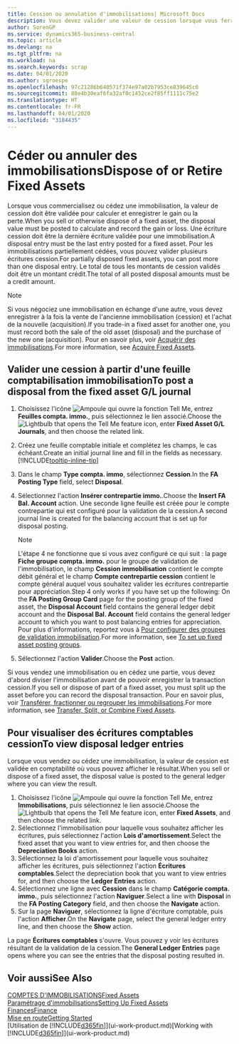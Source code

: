 ```yaml
---
title: Cession ou annulation d'immobilisations| Microsoft Docs
description: Vous devez valider une valeur de cession lorsque vous ferraillez, vendez, ou annulez une immobilisation.
author: SorenGP
ms.service: dynamics365-business-central
ms.topic: article
ms.devlang: na
ms.tgt_pltfrm: na
ms.workload: na
ms.search.keywords: scrap
ms.date: 04/01/2020
ms.author: sgroespe
ms.openlocfilehash: 97c21286b640571f374e97a02b7953ce839645c6
ms.sourcegitcommit: 88e4b30eaf6fa32af0c1452ce2f85ff1111c75e2
ms.translationtype: HT
ms.contentlocale: fr-FR
ms.lasthandoff: 04/01/2020
ms.locfileid: "3184435"
---
```

# <a name="dispose-of-or-retire-fixed-assets"></a><span data-ttu-id="fd186-103">Céder ou annuler des immobilisations</span><span class="sxs-lookup"><span data-stu-id="fd186-103">Dispose of or Retire Fixed Assets</span></span>
<span data-ttu-id="fd186-104">Lorsque vous commercialisez ou cédez une immobilisation, la valeur de cession doit être validée pour calculer et enregistrer le gain ou la perte.</span><span class="sxs-lookup"><span data-stu-id="fd186-104">When you sell or otherwise dispose of a fixed asset, the disposal value must be posted to calculate and record the gain or loss.</span></span> <span data-ttu-id="fd186-105">Une écriture cession doit être la dernière écriture validée pour une immobilisation.</span><span class="sxs-lookup"><span data-stu-id="fd186-105">A disposal entry must be the last entry posted for a fixed asset.</span></span> <span data-ttu-id="fd186-106">Pour les immobilisations partiellement cédées, vous pouvez valider plusieurs écritures cession.</span><span class="sxs-lookup"><span data-stu-id="fd186-106">For partially disposed fixed assets, you can post more than one disposal entry.</span></span> <span data-ttu-id="fd186-107">Le total de tous les montants de cession validés doit être un montant crédit.</span><span class="sxs-lookup"><span data-stu-id="fd186-107">The total of all posted disposal amounts must be a credit amount.</span></span>  

> [!NOTE]  
>   <span data-ttu-id="fd186-108">Si vous négociez une immobilisation en échange d'une autre, vous devez enregistrer à la fois la vente de l'ancienne immobilisation (cession) et l'achat de la nouvelle (acquisition).</span><span class="sxs-lookup"><span data-stu-id="fd186-108">If you trade-in a fixed asset for another one, you must record both the sale of the old asset (disposal) and the purchase of the new one (acquisition).</span></span> <span data-ttu-id="fd186-109">Pour en savoir plus, voir [Acquérir des immobilisations](fa-how-acquire.md).</span><span class="sxs-lookup"><span data-stu-id="fd186-109">For more information, see [Acquire Fixed Assets](fa-how-acquire.md).</span></span>  

## <a name="to-post-a-disposal-from-the-fixed-asset-gl-journal"></a><span data-ttu-id="fd186-110">Valider une cession à partir d'une feuille comptabilisation immobilisation</span><span class="sxs-lookup"><span data-stu-id="fd186-110">To post a disposal from the fixed asset G/L journal</span></span>
1. <span data-ttu-id="fd186-111">Choisissez l'icône ![Ampoule qui ouvre la fonction Tell Me](media/ui-search/search_small.png "Dites-moi ce que vous voulez faire"), entrez **Feuilles compta. immo.**, puis sélectionnez le lien associé.</span><span class="sxs-lookup"><span data-stu-id="fd186-111">Choose the ![Lightbulb that opens the Tell Me feature](media/ui-search/search_small.png "Tell me what you want to do") icon, enter **Fixed Asset G/L Journals**, and then choose the related link.</span></span>  
2. <span data-ttu-id="fd186-112">Créez une feuille comptable initiale et complétez les champs, le cas échéant.</span><span class="sxs-lookup"><span data-stu-id="fd186-112">Create an initial journal line and fill in the fields as necessary.</span></span> [!INCLUDE[tooltip-inline-tip](includes/tooltip-inline-tip_md.md)]  
3. <span data-ttu-id="fd186-113">Dans le champ **Type compta. immo**, sélectionnez **Cession**.</span><span class="sxs-lookup"><span data-stu-id="fd186-113">In the **FA Posting Type** field, select **Disposal**.</span></span>  
4. <span data-ttu-id="fd186-114">Sélectionnez l'action **Insérer contrepartie immo.**.</span><span class="sxs-lookup"><span data-stu-id="fd186-114">Choose the **Insert FA Bal. Account** action.</span></span> <span data-ttu-id="fd186-115">Une seconde ligne feuille est créée pour le compte contrepartie qui est configuré pour la validation de la cession.</span><span class="sxs-lookup"><span data-stu-id="fd186-115">A second journal line is created for the balancing account that is set up for disposal posting.</span></span>  

    > [!NOTE]  
    >   <span data-ttu-id="fd186-116">L'étape 4 ne fonctionne que si vous avez configuré ce qui suit : la page **Fiche groupe compta. immo.** pour le groupe de validation de l'immobilisation, le champ **Cession immobilisation** contient le compte débit général et le champ **Compte contrepartie cession** contient le compte général auquel vous souhaitez valider les écritures contrepartie pour appréciation.</span><span class="sxs-lookup"><span data-stu-id="fd186-116">Step 4 only works if you have set up the following: On the **FA Posting Group Card** page for the posting group of the fixed asset, the **Disposal Account** field contains the general ledger debit account and the **Disposal Bal. Account** field contains the general ledger account to which you want to post balancing entries for appreciation.</span></span> <span data-ttu-id="fd186-117">Pour plus d'informations, reportez vous à [Pour configurer des groupes de validation immobilisation](fa-how-setup-general.md#to-set-up-fixed-asset-posting-groups).</span><span class="sxs-lookup"><span data-stu-id="fd186-117">For more information, see [To set up fixed asset posting groups](fa-how-setup-general.md#to-set-up-fixed-asset-posting-groups).</span></span>  
5. <span data-ttu-id="fd186-118">Sélectionnez l'action **Valider**.</span><span class="sxs-lookup"><span data-stu-id="fd186-118">Choose the **Post** action.</span></span>  

<span data-ttu-id="fd186-119">Si vous vendez une immobilisation ou en cédez une partie, vous devez d'abord diviser l'immobilisation avant de pouvoir enregistrer la transaction cession.</span><span class="sxs-lookup"><span data-stu-id="fd186-119">If you sell or dispose of part of a fixed asset, you must split up the asset before you can record the disposal transaction.</span></span> <span data-ttu-id="fd186-120">Pour en savoir plus, voir [Transférer, fractionner ou regrouper les immobilisations](fa-how-trans-split-combine.md).</span><span class="sxs-lookup"><span data-stu-id="fd186-120">For more information, see [Transfer, Split, or Combine Fixed Assets](fa-how-trans-split-combine.md).</span></span>  

## <a name="to-view-disposal-ledger-entries"></a><span data-ttu-id="fd186-121">Pour visualiser des écritures comptables cession</span><span class="sxs-lookup"><span data-stu-id="fd186-121">To view disposal ledger entries</span></span>
<span data-ttu-id="fd186-122">Lorsque vous vendez ou cédez une immobilisation, la valeur de cession est validée en comptabilité où vous pouvez afficher le résultat.</span><span class="sxs-lookup"><span data-stu-id="fd186-122">When you sell or dispose of a fixed asset, the disposal value is posted to the general ledger where you can view the result.</span></span>  

1. <span data-ttu-id="fd186-123">Choisissez l'icône ![Ampoule qui ouvre la fonction Tell Me](media/ui-search/search_small.png "Dites-moi ce que vous voulez faire"), entrez **Immobilisations**, puis sélectionnez le lien associé.</span><span class="sxs-lookup"><span data-stu-id="fd186-123">Choose the ![Lightbulb that opens the Tell Me feature](media/ui-search/search_small.png "Tell me what you want to do") icon, enter **Fixed Assets**, and then choose the related link.</span></span>  
2. <span data-ttu-id="fd186-124">Sélectionnez l'immobilisation pour laquelle vous souhaitez afficher les écritures, puis sélectionnez l'action **Lois d'amortissement**.</span><span class="sxs-lookup"><span data-stu-id="fd186-124">Select the fixed asset that you want to view entries for, and then choose the **Depreciation Books** action.</span></span>  
3. <span data-ttu-id="fd186-125">Sélectionnez la loi d'amortissement pour laquelle vous souhaitez afficher les écritures, puis sélectionnez l'action **Écritures comptables**.</span><span class="sxs-lookup"><span data-stu-id="fd186-125">Select the depreciation book that you want to view entries for, and then choose the **Ledger Entries** action.</span></span>  
4. <span data-ttu-id="fd186-126">Sélectionnez une ligne avec **Cession** dans le champ **Catégorie compta. immo.**, puis sélectionnez l'action **Naviguer**.</span><span class="sxs-lookup"><span data-stu-id="fd186-126">Select a line with **Disposal** in the **FA Posting Category** field, and then choose the **Navigate** action.</span></span>  
5. <span data-ttu-id="fd186-127">Sur la page **Naviguer**, sélectionnez la ligne d'écriture comptable, puis l'action **Afficher**.</span><span class="sxs-lookup"><span data-stu-id="fd186-127">On the **Navigate** page, select the general ledger entry line, and then choose the **Show** action.</span></span>  

<span data-ttu-id="fd186-128">La page **Écritures comptables** s'ouvre. Vous pouvez y voir les écritures résultant de la validation de la cession.</span><span class="sxs-lookup"><span data-stu-id="fd186-128">The **General Ledger Entries** page opens where you can see the entries that the disposal posting resulted in.</span></span>  

## <a name="see-also"></a><span data-ttu-id="fd186-129">Voir aussi</span><span class="sxs-lookup"><span data-stu-id="fd186-129">See Also</span></span>
[<span data-ttu-id="fd186-130">COMPTES D'IMMOBILISATIONS</span><span class="sxs-lookup"><span data-stu-id="fd186-130">Fixed Assets</span></span>](fa-manage.md)  
[<span data-ttu-id="fd186-131">Paramétrage d'immobilisations</span><span class="sxs-lookup"><span data-stu-id="fd186-131">Setting Up Fixed Assets</span></span>](fa-setup.md)  
[<span data-ttu-id="fd186-132">Finances</span><span class="sxs-lookup"><span data-stu-id="fd186-132">Finance</span></span>](finance.md)  
[<span data-ttu-id="fd186-133">Mise en route</span><span class="sxs-lookup"><span data-stu-id="fd186-133">Getting Started</span></span>](product-get-started.md)  
<span data-ttu-id="fd186-134">[Utilisation de [!INCLUDE[d365fin](includes/d365fin_md.md)]](ui-work-product.md)</span><span class="sxs-lookup"><span data-stu-id="fd186-134">[Working with [!INCLUDE[d365fin](includes/d365fin_md.md)]](ui-work-product.md)</span></span>
